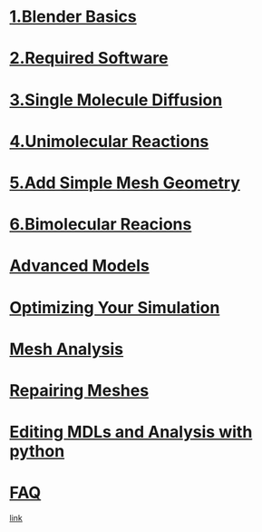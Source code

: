 # [1.Blender Basics](https://github.com/BlenderCN/blenderTutorial/blob/master/MCellAndCellBlender/chapter1.md)

# [2.Required Software](https://github.com/BlenderCN/blenderTutorial/blob/master/MCellAndCellBlender/chapter2.md)

# [3.Single Molecule Diffusion](https://github.com/BlenderCN/blenderTutorial/blob/master/MCellAndCellBlender/chapter3.md)

# [4.Unimolecular Reactions](https://github.com/BlenderCN/blenderTutorial/blob/master/MCellAndCellBlender/chapter4.md)

# [5.Add Simple Mesh Geometry](https://github.com/BlenderCN/blenderTutorial/blob/master/MCellAndCellBlender/chapter5.md)

# [6.Bimolecular Reacions](https://github.com/BlenderCN/blenderTutorial/blob/master/MCellAndCellBlender/chapter6.md)

# [Advanced Models]()

# [Optimizing Your Simulation]()

# [Mesh Analysis]()

# [Repairing Meshes]()

# [Editing MDLs and Analysis with python]()

# [FAQ]()


[link](http://mcell.org/tutorials/index.html)
